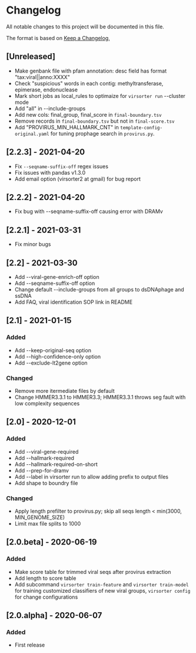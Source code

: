 # Changelog
All notable changes to this project will be documented in this file.

The format is based on [Keep a Changelog](https://keepachangelog.com/en/1.0.0/),

## [Unreleased]
- Make genbank file with pfam annotation: desc field has format "tax:viral||anno:XXXX" 
- Check "suspicious" words in each contig: methyltransferase, epimerase, endonuclease
- Mark short jobs as local_rules to optimaize for `virsorter run` --cluster mode
- Add "all" in --include-groups
- Add new cols: final_group, final_score in `final-boundary.tsv`
- Remove records in `final-boundary.tsv` but not in `final-score.tsv`
- Add "PROVIRUS_MIN_HALLMARK_CNT" in `template-config-original.yaml` for tuning prophage search in `provirus.py`.

## [2.2.3] - 2021-04-20
- Fix `--seqname-suffix-off` regex issues
- Fix issues with pandas v1.3.0
- Add email option (virsorter2 at gmail) for bug report

## [2.2.2] - 2021-04-20
- Fix bug with --seqname-suffix-off causing error with DRAMv

## [2.2.1] - 2021-03-31
- Fix minor bugs

## [2.2] - 2021-03-30
- Add --viral-gene-enrich-off option
- Add --seqname-suffix-off option
- Change default --include-groups from all groups to dsDNAphage and ssDNA
- Add FAQ, viral identification SOP link in README

## [2.1] - 2021-01-15
### Added
- Add --keep-original-seq option
- Add --high-confidence-only option
- Add --exclude-lt2gene option

### Changed
- Remove more itermediate files by default
- Change HMMER3.3.1 to HMMER3.3; HMMER3.3.1 throws seg fault with low complexity
sequences


## [2.0] - 2020-12-01
### Added
- Add --viral-gene-required
- Add --hallmark-required
- Add --hallmark-required-on-short
- Add --prep-for-dramv
- Add --label in virsorter run to allow adding prefix to output files
- Add shape to boundry file

### Changed
- Apply length prefilter to provirus.py; skip all seqs length < min(3000, MIN_GENOME_SIZE)
- Limit max file splits to 1000

## [2.0.beta] - 2020-06-19
### Added
- Make score table for trimmed viral seqs after provirus extraction
- Add length to score table
- Add subcommand `virsorter train-feature` and `virsorter train-model` for training customized classifiers of new viral groups, `virsorter config` for change configurations

## [2.0.alpha] - 2020-06-07
### Added
- First release 
